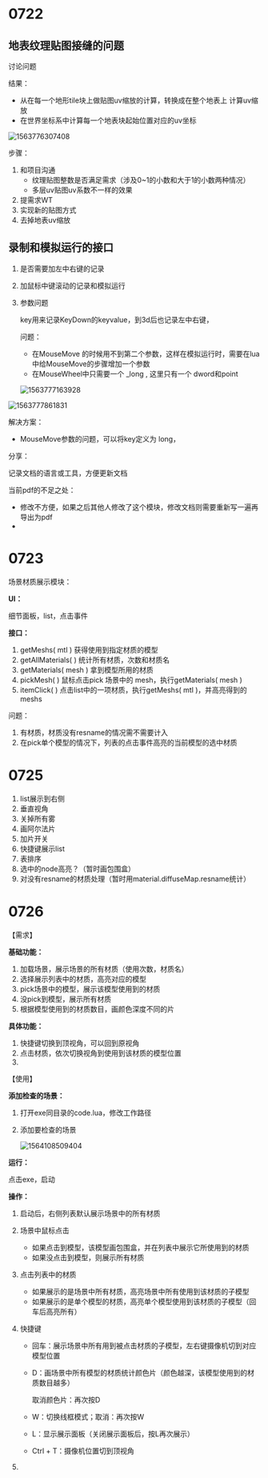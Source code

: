 # 0722

## 地表纹理贴图接缝的问题

讨论问题

结果：

- 从在每一个地形tile块上做贴图uv缩放的计算，转换成在整个地表上 计算uv缩放
- 在世界坐标系中计算每一个地表块起始位置对应的uv坐标

![1563776307408](C:\Users\admin\AppData\Roaming\Typora\typora-user-images\1563776307408.png)

步骤：

1. 和项目沟通
   - 纹理贴图整数是否满足需求（涉及0~1的小数和大于1的小数两种情况）
   - 多层uv贴图uv系数不一样的效果
2. 提需求WT
3. 实现新的贴图方式
4. 去掉地表uv缩放

## 录制和模拟运行的接口

1. 是否需要加左中右键的记录

2. 加鼠标中键滚动的记录和模拟运行

3. 参数问题

   key用来记录KeyDown的keyvalue，到3d后也记录左中右键，

   问题：

   - 在MouseMove 的时候用不到第二个参数，这样在模拟运行时，需要在lua中给MouseMove的步骤增加一个参数
   - 在MouseWheel中只需要一个 _long , 这里只有一个 dword和point

   ![1563777163928](C:\Users\admin\AppData\Roaming\Typora\typora-user-images\1563777163928.png)

![1563777861831](C:\Users\admin\AppData\Roaming\Typora\typora-user-images\1563777861831.png)

解决方案：

- MouseMove参数的问题，可以将key定义为 long，







分享：

记录文档的语言或工具，方便更新文档

当前pdf的不足之处：

- 修改不方便，如果之后其他人修改了这个模块，修改文档则需要重新写一遍再导出为pdf
- 

# 0723

场景材质展示模块：

**UI：**

细节面板，list，点击事件

**接口：**

1. getMeshs( mtl ) 获得使用到指定材质的模型
2. getAllMaterials( ) 统计所有材质，次数和材质名
3. getMaterials( mesh ) 拿到模型所用的材质
4. pickMesh( ) 鼠标点击pick 场景中的 mesh，执行getMaterials( mesh ) 
5. itemClick( ) 点击list中的一项材质，执行getMeshs( mtl )，并高亮得到的meshs

问题：

1. 有材质，材质没有resname的情况需不需要计入
2. 在pick单个模型的情况下，列表的点击事件高亮的当前模型的选中材质

# 0725

1. list展示到右侧
2. 垂直视角
3. 关掉所有雾
4. 画阿尔法片
5. 加片开关
6. 快捷键展示list
7. 表排序
8. 选中的node高亮？（暂时画包围盒）
9. 对没有resname的材质处理（暂时用material.diffuseMap.resname统计）

# 0726

【需求】

**基础功能：**

1. 加载场景，展示场景的所有材质（使用次数，材质名）
2. 选择展示列表中的材质，高亮对应的模型
3. pick场景中的模型，展示该模型使用到的材质
4. 没pick到模型，展示所有材质
5. 根据模型使用到的材质数目，画颜色深度不同的片

**具体功能：**

1. 快捷键切换到顶视角，可以回到原视角
2. 点击材质，依次切换视角到使用到该材质的模型位置
3. 



【使用】

**添加检查的场景：**

1. 打开exe同目录的code.lua，修改工作路径

2. 添加要检查的场景

   ![1564108509404](C:\Users\admin\AppData\Roaming\Typora\typora-user-images\1564108509404.png)

**运行：**

点击exe，启动

**操作：**

1. 启动后，右侧列表默认展示场景中的所有材质

2. 场景中鼠标点击

   - 如果点击到模型，该模型画包围盒，并在列表中展示它所使用到的材质
   - 如果没点击到模型，则展示所有材质

3. 点击列表中的材质

   - 如果展示的是场景中所有材质，高亮场景中所有使用到该材质的子模型
   - 如果展示的是单个模型的材质，高亮单个模型使用到该材质的子模型（回车后高亮所有）

4. 快捷键

   - 回车：展示场景中所有用到被点击材质的子模型，左右键摄像机切到对应模型位置

   - D：画场景中所有模型的材质统计颜色片（颜色越深，该模型使用到的材质数目越多）

     取消颜色片：再次按D

   - W：切换线框模式；取消：再次按W

   - L：显示展示面板（关闭展示面板后，按L再次展示）

   - Ctrl + T：摄像机位置切到顶视角

5. 